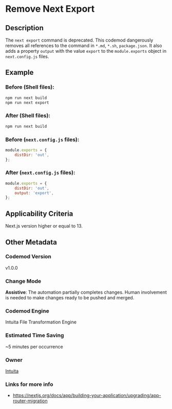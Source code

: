 # Remove Next Export

## Description

The `next export` command is deprecated. This codemod dangerously removes all references to the command in `*.md`, `*.sh`, `package.json`. It also adds a property `output` with the value `export` to the `module.exports` object in `next.config.js` files.

## Example

### Before (Shell files):

```sh
npm run next build
npm run next export
```

### After (Shell files):

```sh
npm run next build
```

### Before (`next.config.js` files):

```javascript
module.exports = {
	distDir: 'out',
};
```

### After (`next.config.js` files):

```javascript
module.exports = {
	distDir: 'out',
	output: 'export',
};
```

## Applicability Criteria

Next.js version higher or equal to 13.

## Other Metadata

### Codemod Version

v1.0.0

### Change Mode

**Assistive**: The automation partially completes changes. Human involvement is needed to make changes ready to be pushed and merged.

### **Codemod Engine**

Intuita File Transformation Engine

### Estimated Time Saving

~5 minutes per occurrence

### Owner

[Intuita](https://github.com/codemod-com)

### Links for more info

-   https://nextjs.org/docs/app/building-your-application/upgrading/app-router-migration
